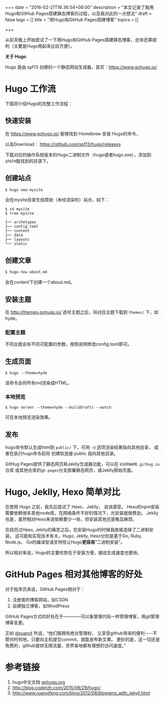 +++
date = "2016-02-21T16:36:54+08:00"
description = "本文记录了我用Hugo和GitHub Pages搭建静态博客的过程，以及我对此的一点想法"
draft = false
tags = []
title = "用Hugo和GitHub Pages搭建博客"
topics = []

+++

从前天晚上开始尝试了一下用Hugo和GitHub Pages搭建静态博客，总体还算顺利（主要是Hugo用起来比较方便）。

**关于 Hugo**

Hugo 是由 spf13 创建的一个静态网站生成器，首页：https://www.gohugo.io/

# Hugo 工作流

下面将介绍Hugo的完整工作流程：

## 快速安装
在 https://www.gohugo.io/ 能够找到 Homebrew 安装 Hugo的命令，

以及Download： https://github.com/spf13/hugo/releases

下载对应的操作系统版本的Hugo二进制文件（hugo或者hugo.exe），添加到`$PATH`能找到的目录下。

<!--more-->

## 创建站点
```bash
$ hugo new mysite
```

会在mysite目录生成原始（未经渲染的）站点，如下：

```
$ cd mysite
$ tree mysite
.
├── archetypes
├── config.toml
├── content
├── data
├── layouts
└── static

```


## 创建文章
```bash
$ hugo new about.md
```
会在content下创建一个about.md。

## 安装主题
在 http://themes.gohugo.io/ 选号主题之后，将对应主题下载到 `themes/` 下，如hyde。

### 配置主题
不同主题会有不同可配置的参数，按照说明修改config.toml即可。

## 生成页面
```
$ hugo --theme=hyde
```
该命令会将所有md渲染成HTML。

### 本地预览
```
$ hugo server --theme=hyde --buildDrafts --watch
```
可在本地预览渲染效果。


## 发布
hugo命令默认生成html到 `public/` 下，可用 `-d` 选项渲染结果指向其他目录，
或者在执行hugo命令前将 创建软连接 public 指向其他目录。

GitHug Pages提供了静态网页和Jeklly生成器功能，可以在 `USERNAME.githug.io` 仓库
或其他仓库的`gh-pages`分支部署静态网页，或Jeklly原始页面。

# Hugo, Jeklly, Hexo 简单对比

在使用 Hugo 之前，我先后尝试了 Hexo、Jeklly， 说说感受。
Hexo的npm安装需要依赖很多其他node库，在网络条件不好的情况下，光安装就很费劲。
Jeklly也是，虽然相对Hexo来说依赖要少一些，但安装其他还是略显麻烦。

在经历过Hexo, Jeklly的痛苦之后，在安装Hugo的时候我直接选择了二进制安装。
这可能和实现技术有关。Hugo, Jeklly, Hexo分别是基于Go, Ruby, Node.js。
Go的编译型语言特性让Hugo**更容易**“二进制安装”。

所以相对来说，Hugo的主要优势在于安装方便，据说生成速度也更快。


# GitHub Pages 相对其他博客的好处
对于程序员来说，GitHub Pages相对于：
1. 注册类的博客网站，如CSDN
2. 自建独立博客，如WrodPress

GitHub Pages方式的好处在于————可以象管理代码一样管理博客，用git管理博客变更。

正如 [@ruanyf](https://github.com/ruanyf) 所说，“他们既拥有绝对管理权，
又享受github带来的便利----不管何时何地，只要向主机提交commit，就能发布新文章。
更妙的是，这一切还是免费的，github提供无限流量，世界各地都有理想的访问速度。”


# 参考链接
1. hugo中文文档 [gohugo.org](http://gohugo.org/)
2. http://blog.coderzh.com/2015/08/29/hugo/
3. http://www.ruanyifeng.com/blog/2012/08/blogging_with_jekyll.html

